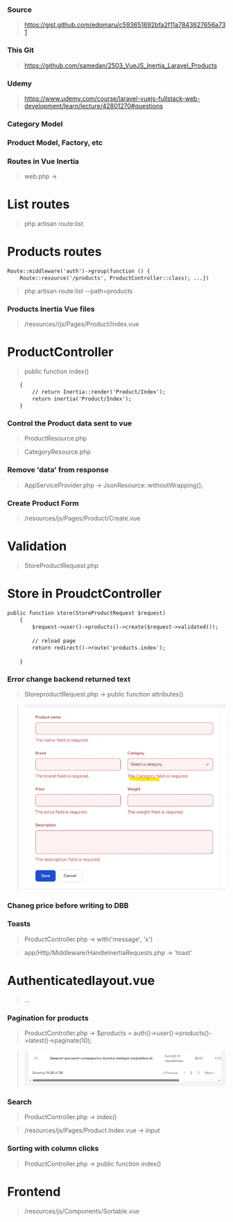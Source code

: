 ### Source

> https://gist.github.com/edomaru/c593651692bfa2f11a7843627656a731

### This Git

> https://github.com/samedan/2503_VueJS_Inertia_Laravel_Products

### Udemy

> https://www.udemy.com/course/laravel-vuejs-fullstack-web-development/learn/lecture/42801270#questions

### Category Model

### Product Model, Factory, etc

### Routes in Vue Inertia

> web.php ->

# List routes

> php artisan route:list

# Products routes

```
Route::middleware('auth')->group(function () {
    Route::resource('/products', ProductController::class); ...})
```

> php artisan route:list --path=products

### Products Inertia Vue files

> /resources//js/Pages/Product/Index.vue

# ProductController

> public function index()

```
    {
        // return Inertia::render('Product/Index');
        return inertia('Product/Index');
    }
```

### Control the Product data sent to vue

> ProductResource.php

> CategoryResource.php

### Remove 'data' from response

> AppServiceProvider.php -> JsonResource::withoutWrapping();

### Create Product Form

> /resources/js/Pages/Product/Create.vue

# Validation

> StoreProductRequest.php

# Store in ProudctController

```
public function store(StoreProductRequest $request)
    {
        $request->user()->products()->create($request->validated());

        // reload page
        return redirect()->route('products.index');

    }
```

### Error change backend returned text

> StoreproductRequest.php -> public function attributes()

> ![Error rename](https://github.com/samedan/2503_VueJS_Inertia_Laravel_Products/blob/main/_printscreens/01printscreen.jpg)

### Chaneg price before writing to DBB

### Toasts

> ProductController.php -> with('message', 'x')

> app/Http/Middleware/HandleInertiaRequests.php -> 'toast'

# Authenticatedlayout.vue

> <div v-if="$page.props.toast.message">...

### Pagination for products

> ProductController.php -> $products = auth()->user()->products()->latest()->paginate(10);

> ![Pagination](https://github.com/samedan/2503_VueJS_Inertia_Laravel_Products/blob/main/_printscreens/02printscreen.jpg)

### Search

> ProductController.php -> index()

> /resources/js/Pages/Product.Index.vue -> input

### Sorting with column clicks

> ProductController.php -> public function index()

# Frontend

> /resources/js/Components/Sortable.vue
